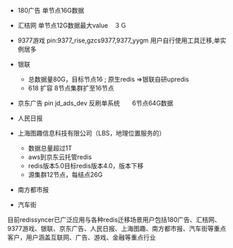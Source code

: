 * 180广告
单节点16G数据

* 汇桔网
  单节点12G数据最大value　３Ｇ

* 9377游戏
pin:9377_rise,gzcs9377,9377_yygm
用户自行使用工具迁移,单实例居多

* 银联
  * 总数据量80G，目标节点16 ; 原生redis =>银联自研upredis
  * 618 扩容 8节点集群扩至16节点

* 京东广告 
   pin jd_ads_dev
  反刷单系统　　6节点64G数据

* 人民日报
  
* 上海图趣信息科技有限公司（LBS，地理位置服务的）
  * 数据总量超过1T
  * aws到京东云托管redis
  * redis版本5.0目标redis版本4.0，版本下移
  * 源集群12节点，每结点26G

* 南方都市报

* 汽车街
  


目前redissyncer已广泛应用与各种redis迁移场景用户包括180广告、汇桔网、9377游戏、银联、京东广告、人民日报、上海图趣、南方都市报、汽车街等重点客户，用户涵盖互联网、广告、游戏、金融等重点行业